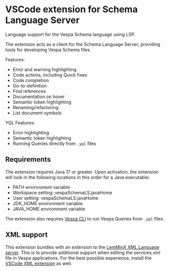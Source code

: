 # VSCode extension for Schema Language Server
Language support for the Vespa Schema language using LSP.

The extension acts as a client for the Schema Language Server, providing tools for developing Vespa Schema files.

Features:
- Error and warning highlighting 
- Code actions, including Quick fixes 
- Code completion 
- Go-to-definition
- Find references
- Documentation on hover
- Semantic token highlighting
- Renaming/refactoring
- List document symbols

YQL Features:
- Error highlighting
- Semantic token highlighting
- Running Queries directly from `.yql` files

## Requirements
The extension requires Java 17 or greater. Upon activation, the extension will look in the following locations in this order for a Java executable:

- PATH environment variable
- Workspace setting: vespaSchemaLS.javaHome
- User setting: vespaSchemaLS.javaHome
- JDK_HOME environment variable
- JAVA_HOME environment variable

The extension also requires [Vespa CLI](https://docs.vespa.ai/en/vespa-cli.html) to run Vespa Queries from `.yql` files.

## XML support
This extension bundles with an extension to the [LemMinX XML Language server](https://github.com/eclipse/lemminx).
This is to provide additional support when editing the services.xml file in Vespa applications. 
For the best possible experience, install the [VSCode XML extension](https://marketplace.visualstudio.com/items?itemName=redhat.vscode-xml) as well.
